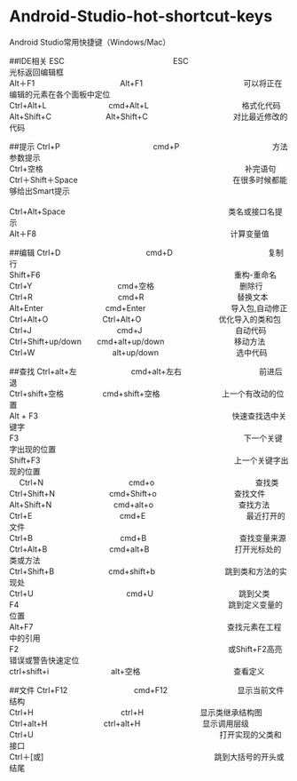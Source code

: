 # Android-Studio-hot-shortcut-keys
Android Studio常用快捷键（Windows/Mac）

##IDE相关
ESC　　　　　　　　　　　　　　ESC　　　　　　　　　　　　　　光标返回编辑框<br>
Alt＋F1　　　　　　　　　　　Alt+F1　　　　　　　　　　　　　可以将正在编辑的元素在各个面板中定位<br>
Ctrl+Alt+L　　　　　　　　cmd+Alt+L　　　　　　　　　　　　格式化代码 <br>
Alt+Shift+C　　　　　　　Alt+Shift+C　　　　　　　　　　　对比最近修改的代码<br>

##提示
Ctrl+P　　　　　　　　　　　　cmd+P　　　　　　　　　　　　方法参数提示<br>
Ctrl+空格　　　　　　　　　　　　　　　　　　　　　　　　　　补完语句<br>
Ctrl＋Shift＋Space　　　　　　　　　　　　　　　　　　　　在很多时候都能够给出Smart提示<br>  
Ctrl+Alt+Space　　　　　　　　　　　　　　　　　　　　　类名或接口名提示<br>
Alt＋F8　　　　　　　　　　　　　　　　　　　　　　　　　计算变量值<br>

##编辑
Ctrl+D　　　　　　　　　　　cmd+D　　　　　　　　　　　　 复制行<br>
Shift+F6　　　　　　　　　　　　　　　　　　　　　　　　　重构-重命名<br>
Ctrl+Y　　　　　　　　　　　cmd+空格　　　　　　　　　　　删除行<br> 
Ctrl+R　　　　　　　　　　　cmd+R　　　　　　　　　　　　替换文本<br>
Alt+Enter　　　　　　　　cmd+Enter　　　　　　　　　　　导入包,自动修正<br>
Ctrl+Alt+O　　　　　　　Ctrl+Alt+O　　　　　　　　　　优化导入的类和包<br>
Ctrl+J　　　　　　　　　　　cmd+J　　　　　　　　　　　　自动代码<br>
Ctrl+Shift+up/down　　cmd+alt+up/down　　　　　　　　　移动方法<br>
Ctrl+W　　　　　　　　　　alt+up/down　　　　　　　　　　选中代码<br>

##查找
Ctrl+alt+左　　　　　　　cmd+alt+左右　　　　　　　　　　前进后退<br>
Ctrl+shift+空格　　　　　cmd+shift+空格　　　　　　　　上一个有改动的位置<br>
Alt + F3　　　　　　　　　　　　　　　　　　　　　　　　　快速查找选中关键字<br>
F3　　　　　　　　　　　　　　　　　　　　　　　　　　　　　下一个关键字出现的位置<br> 
Shift+F3　　　　　　　　　　　　　　　　　　　　　　　　　上一个关键字出现的位置<br> 　
Ctrl+N　　　　　　　　　　　cmd+o　　　　　　　　　　　　　查找类<br> 
Ctrl+Shift+N　　　　　　　cmd+Shift+o　　　　　　　　　　查找文件<br> 
Alt+Shift+N　　　　　　　　cmd+alt+o　　　　　　　　　　　查找方法<br> 
Ctrl+E　　　　　　　　　　　 cmd+E　　　　　　　　　　　　　最近打开的文件<br>
Ctrl+B　　　　　　　　　　　 cmd+B　　　　　　　　　　　　查找变量来源<br> 
Ctrl+Alt+B　　　　　　　　cmd+alt+B　　　　　　　　　　　打开光标处的类或方法<br> 
Ctrl+Shift+B　　　　　　　cmd+shift+b　　　　　　　　　跳到类和方法的实现处<br>
Ctrl+U　　　　　　　　　　　　cmd+U　　　　　　　　　　　跳到父类<br> 
F4　　　　　　　　　　　　　　　　　　　　　　　　　　　跳到定义变量的位置<br> 
Alt+F7　　　　　　　　　　　　　　　　　　　　　　　　　查找元素在工程中的引用<br> 
F2　　　　　　　　　　　　　　　　　　　　　　　　　　　或Shift+F2高亮错误或警告快速定位<br>
ctrl+shift+i　　　　　　　　alt+空格　　　　　　　　　　　　查看定义<br>


##文件
Ctrl+F12　　　　　 　　　  cmd+F12　　　　　　　　　显示当前文件结构<br> 
Ctrl+H　　　　　 　　　　　　ctrl+H　　　　　　　   显示类继承结构图<br> 
Ctrl+alt+H　　　　　　　 ctrl+alt+H　　　　　　　　显示调用层级<br> 
Ctrl+U　　　　　　　　　　　　　　　　　　　　　　　　打开实现的父类和接口<br> 
Ctrl＋[或]　　　　　　　　　　　　　　　　　　　　　　跳到大括号的开头或结尾<br>













